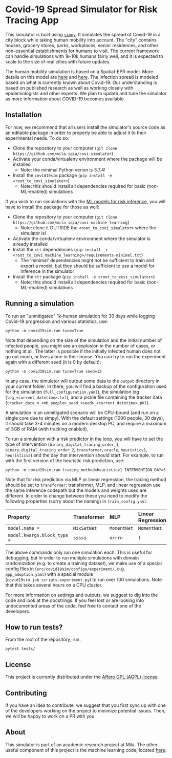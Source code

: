 # Covid-19 Spread Simulator for Risk Tracing App

This simulator is built using [`simpy`](!https://simpy.readthedocs.io/en/latest/simpy_intro/index.html).
It simulates the spread of Covid-19 in a city block while taking human mobility into account. The "city"
contains houses, grocery stores, parks, workplaces, senior residences, and other non-essential
establishments for humans to visit. The current framework can handle simulations with 1k-10k humans
fairly well, and it is expected to scale to the size of real cities with future updates.

The human mobility simulation is based on a Spatial-EPR model. More details on this model are
[here](https://www.nature.com/articles/ncomms9166) and [here](https://www.nature.com/articles/nphys1760).
The infection spread is modeled based on what is currently known about Covid-19. Our understanding is
based on published research as well as working closely with epidemiologists and other experts. We plan
to update and tune the simulator as more information about COVID-19 becomes available.


## Installation

For now, we recommend that all users install the simulator's source code as an editable package
in order to properly be able to adjust it to their experimental needs. To do so:
  - Clone the repository to your computer (`git clone https://github.com/mila-iqia/covi-simulator`)
  - Activate your conda/virtualenv environment where the package will be installed
    - Note: the minimal Python verion is 3.7.4!
  - Install the `covid19sim` package (`pip install -e <root_to_covi_simulator>`)
    - Note: this should install all dependencies required for basic (non-ML-enabled) simulations

If you wish to run simulations with the
[ML models for risk inference](https://github.com/mila-iqia/covi-machine-learning), you will have to
install the package for those as well:
  - Clone the repository to your computer (`git clone https://github.com/mila-iqia/covi-machine-learning`)
    - Note: clone it OUTSIDE the `<root_to_covi_simulator>` where the simulator is!
  - Activate the conda/virtualenv environment where the simulator is already installed
  - Install the `ctt` dependencies (`pip install -r <root_to_covi_machine_learning>/requirements-minimal.txt`)
    - The 'minimal' dependencies might not be sufficient to train and export a model, but they should
      be sufficient to use a model for inference in the simulator
  - Install the `ctt` package (`pip install -e <root_to_covi_simulator>`)
    - Note: this should install all dependencies required for basic (non-ML-enabled) simulations


## Running a simulation

To run an "unmitigated" 1k-human simulation for 30 days while logging Covid-19 progression and various
statistics, use:
```
python -m covid19sim.run tune=True 
```

Note that depending on the size of the simulation and the initial number of infected people, you might see
an explosion in the number of cases, or nothing at all. The latter is possible if the initially infected
human does not go out much, or lives alone in their house. You can try to run the experiment again with
a different seed (it is 0 by default):
```
python -m covid19sim.run tune=True seed=13 
```

In any case, the simulator will output some data to the `output` directory in your current folder. In
there, you will find a backup of the configuration used for the simulation (`full_configuration.yaml`),
the simulation log (`log_<current_datetime>.txt`), and a pickle file containing the tracker data
(`tracker_data_n_<nb_people>_seed_<seed>_<current_datetime>.pkl`).

A simulation in an unmitigated scenario will be CPU-bound (and run on a single core due to simpy). With
the default settings (1000 people, 30 days), it should take 3-4 minutes on a modern desktop PC, and require
a maximum of 3GB of RAM (with tracking enabled).

To run a simulation with a risk predictor in the loop, you will have to set the type of intervention
(`binary_digital_tracing_order_1`, `binary_digital_tracing_order_2`, `transformer`, `oracle`,
`heuristicv1`, `heuristicv2`) and the day that intervention should start. For example, to run with the
first version of the heuristic risk prediction, use:
```
python -m covid19sim.run tracing_method=heuristicv1 INTERVENTION_DAY=5
```

Note that for risk prediction via MLP or linear regression, the tracing method should be set to
`transformer`; transformer, MLP, and linear regression use the same inference codepath but the models
and weights used are different. In order to change between these you need to modify the following
properties (sorry about the naming) in `train_config.yaml`: 

| Property                    | Transformer | MLP         | Linear Regression |
| :--                         | :--         | :--         | :--               |
| `model.name =`              | `MixSetNet` | `MomentNet` | `MomentNet`       |
| `model.kwargs.block_type =` | `sssss`     | `nrrrn`     | `l`               |

The above commands only run one simulation each. This is useful for debugging, but in order to run
multiple simulations with domain randomization (e.g. to create a training dataset), we make use of
a special config files in (`src/covid19sim/configs/experiment/`, e.g. `app_adoption.yaml`) with a special module
(`covid19sim.job_scripts.experiment.py`) to run over 100 simulations. Note that this takes several
hours on a CPU cluster.

For more information on settings and outputs, we suggest to dig into the code and look at the docstrings.
If you feel lost or are looking into undocumented areas of the code, feel free to contact one of the
developers.


## How to run tests?

From the root of the repository, run:
```
pytest tests/
```

## License

This project is currently distributed under the [Affero GPL (AGPL) license](LICENSE).


## Contributing

If you have an idea to contribute, we suggest that you first sync up with one of the developers working
on the project to minimize potential issues. Then, we will be happy to work on a PR with you.


## About

This simulator is part of an academic research project at Mila. The other useful component of this
project is the machine learning code, located [here](https://github.com/mila-iqia/covi-machine-learning).
